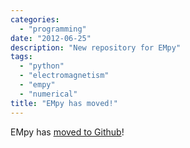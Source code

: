 ```yaml
---
categories:
  - "programming"
date: "2012-06-25"
description: "New repository for EMpy"
tags:
  - "python"
  - "electromagnetism"
  - "empy"
  - "numerical"
title: "EMpy has moved!"
---
```


EMpy has [moved to Github][1]!

   [1]: http://lbolla.github.com/EMpy/
